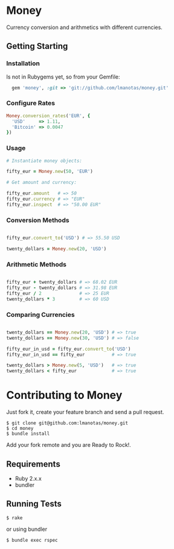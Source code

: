 # Money

Currency conversion and arithmetics with different currencies.

## Getting Starting

### Installation
Is not in Rubygems yet, so from your Gemfile:
```ruby
  gem 'money', :git => 'git://github.com/lmanotas/money.git' 
```
### Configure Rates
```ruby
Money.conversion_rates('EUR', {
  'USD'     => 1.11,
  'Bitcoin' => 0.0047
})
```

### Usage
```ruby
# Instantiate money objects:

fifty_eur = Money.new(50, 'EUR')

# Get amount and currency:

fifty_eur.amount   # => 50
fifty_eur.currency # => "EUR"
fifty_eur.inspect  # => "50.00 EUR"
```
### Conversion Methods
```ruby

fifty_eur.convert_to('USD') # => 55.50 USD

twenty_dollars = Money.new(20, 'USD')
````
### Arithmetic Methods
```ruby

fifty_eur + twenty_dollars # => 68.02 EUR
fifty_eur - twenty_dollars # => 31.98 EUR
fifty_eur / 2              # => 25 EUR
twenty_dollars * 3         # => 60 USD
```
### Comparing Currencies
```ruby

twenty_dollars == Money.new(20, 'USD') # => true
twenty_dollars == Money.new(30, 'USD') # => false

fifty_eur_in_usd = fifty_eur.convert_to('USD')
fifty_eur_in_usd == fifty_eur          # => true

twenty_dollars > Money.new(5, 'USD')   # => true
twenty_dollars < fifty_eur             # => true
```

# Contributing to Money

Just fork it, create your feature branch and send a pull request.

````
$ git clone git@github.com:lmanotas/money.git
$ cd money
$ bundle install
````

Add your fork remote and you are Ready to Rock!.

## Requirements
* Ruby 2.x.x
* bundler


## Running Tests
```
$ rake
```
or using bundler
````
$ bundle exec rspec
````